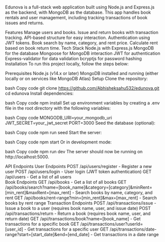 Edunova is a full-stack web application built using Node.js and Express.js as the backend, with MongoDB as the database. This app handles book rentals and user management, including tracking transactions of book issues and returns.

Features
Manage users and books.
Issue and return books with transaction tracking.
API-based structure for easy interaction.
Authentication using JWT tokens.
Book search by name, category, and rent price.
Calculate rent based on book return time.
Tech Stack
Node.js with Express.js
MongoDB for the database
Mongoose for MongoDB interaction
JWT for authentication
Express-validator for data validation
bcryptjs for password hashing
Installation
To run this project locally, follow the steps below:

Prerequisites
Node.js (v14.x or later)
MongoDB installed and running (either locally or on services like MongoDB Atlas)
Setup
Clone the repository:

bash
Copy code
git clone https://github.com/Abhisheksahu532/edunova.git
cd edunova
Install dependencies:

bash
Copy code
npm install
Set up environment variables by creating a .env file in the root directory with the following variables:

bash
Copy code
MONGODB_URI=your_mongodb_uri
JWT_SECRET=your_jwt_secret
PORT=3000
Seed the database (optional):

bash
Copy code
npm run seed
Start the server:

bash
Copy code
npm start
Or in development mode:

bash
Copy code
npm run dev
The server should now be running on http://localhost:5000.

API Endpoints
User Endpoints
POST /api/users/register - Register a new user
POST /api/users/login - User login (JWT token authentication)
GET /api/users - Get a list of all users            
Book Endpoints
GET /api/books - Get a list of all books
GET /api/books/search?name=[book_name]&category=[category]&minRent=[min_rent]&maxRent=[max_rent] - Search books by name, category, and rent
GET /api/books/rent-range?min=[min_rent]&max=[max_rent] - Search books by rent range
Transaction Endpoints
POST /api/transactions/issue - Issue a book to a user (requires book name, user, and issue date)
POST /api/transactions/return - Return a book (requires book name, user, and return date)
GET /api/transactions/book?name=[book_name] - Get transactions for a specific book
GET /api/transactions/user?userId=[user_id] - Get transactions for a specific user
GET /api/transactions/date-range?start=[start_date]&end=[end_date] - Get transactions in a date range
